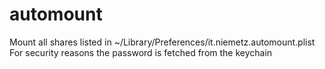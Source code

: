 # automount

Mount all shares listed in ~/Library/Preferences/it.niemetz.automount.plist
For security reasons the password is fetched from the keychain

